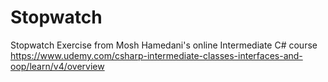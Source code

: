 # Stopwatch
Stopwatch Exercise from Mosh Hamedani's online Intermediate C# course 
https://www.udemy.com/csharp-intermediate-classes-interfaces-and-oop/learn/v4/overview

